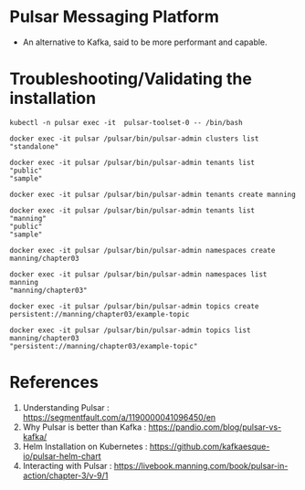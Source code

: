 # Pulsar Messaging Platform

- An alternative to Kafka, said to be more performant and capable.

# Troubleshooting/Validating the installation

```
kubectl -n pulsar exec -it  pulsar-toolset-0 -- /bin/bash

docker exec -it pulsar /pulsar/bin/pulsar-admin clusters list
"standalone"
 
docker exec -it pulsar /pulsar/bin/pulsar-admin tenants list
"public"
"sample"
 
docker exec -it pulsar /pulsar/bin/pulsar-admin tenants create manning
 
docker exec -it pulsar /pulsar/bin/pulsar-admin tenants list
"manning"
"public"
"sample"
 
docker exec -it pulsar /pulsar/bin/pulsar-admin namespaces create manning/chapter03
 
docker exec -it pulsar /pulsar/bin/pulsar-admin namespaces list manning    
"manning/chapter03"
 
docker exec -it pulsar /pulsar/bin/pulsar-admin topics create persistent://manning/chapter03/example-topic
 
docker exec -it pulsar /pulsar/bin/pulsar-admin topics list manning/chapter03
"persistent://manning/chapter03/example-topic"

```


# References

1. Understanding Pulsar			    : https://segmentfault.com/a/1190000041096450/en
2. Why Pulsar is better than Kafka	: https://pandio.com/blog/pulsar-vs-kafka/
3. Helm Installation on Kubernetes	: https://github.com/kafkaesque-io/pulsar-helm-chart
4. Interacting with Pulsar		    : https://livebook.manning.com/book/pulsar-in-action/chapter-3/v-9/1



